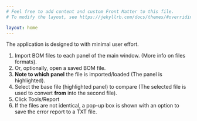 ```yaml
---
# Feel free to add content and custom Front Matter to this file.
# To modify the layout, see https://jekyllrb.com/docs/themes/#overriding-theme-defaults

layout: home
---
```

The application is designed to with minimal user effort.

1. Import BOM files to each panel of the main window. (More info on files formats).
2. Or, optionally, open a saved BOM file.
3. **Note to which panel** the file is imported/loaded (The panel is highlighted).
4. Select the base file (highlighted panel) to compare (The selected file is used to convert **from** into the second file).
5. Click Tools/Report
6. If the files are not identical, a pop-up box is shown with an option to save the error report to a TXT file.
